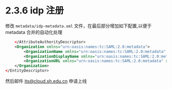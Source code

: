 # 2.3.6 idp 注册

修改 `metadata/idp-metadata.xml` 文件，在最后部分增加如下配置,以便于 metadata 合并的自动化处理

```xml
    </AttributeAuthorityDescriptor>
    <Organization xmlns="urn:oasis:names:tc:SAML:2.0:metadata">
        <OrganizationName xmlns="urn:oasis:names:tc:SAML:2.0:metadata" xml:lang="en">seac</OrganizationName>
        <OrganizationDisplayName xmlns="urn:oasis:names:tc:SAML:2.0:metadata" xml:lang="zh-CN">上海市教委</OrganizationDisplayName>
        <OrganizationURL xmlns="urn:oasis:names:tc:SAML:2.0:metadata" xml:lang="en">https://idp.seac.edu.cn/</OrganizationURL>
    </Organization>
</EntityDescriptor>
```

然后邮件 its@cloud.sh.edu.cn 申请上线
